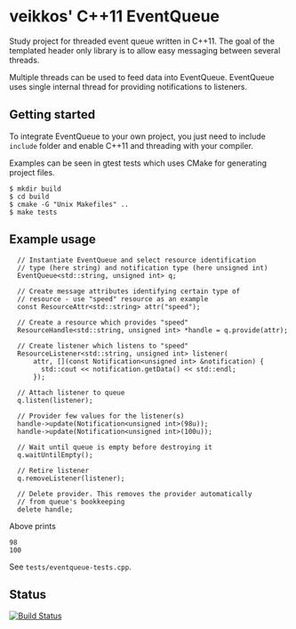 # veikkos' C++11 EventQueue

Study project for threaded event queue written in C++11. The goal of the templated header only library is to allow easy messaging between several threads.

Multiple threads can be used to feed data into EventQueue. EventQueue uses single internal thread for providing notifications to listeners.

## Getting started ##

To integrate EventQueue to your own project, you just need to include `include` folder and enable C++11 and threading with your compiler.

Examples can be seen in gtest tests which uses CMake for generating project files.

```
$ mkdir build
$ cd build
$ cmake -G "Unix Makefiles" ..
$ make tests
```

## Example usage ##

```
  // Instantiate EventQueue and select resource identification
  // type (here string) and notification type (here unsigned int)
  EventQueue<std::string, unsigned int> q;

  // Create message attributes identifying certain type of
  // resource - use "speed" resource as an example
  const ResourceAttr<std::string> attr("speed");

  // Create a resource which provides "speed"
  ResourceHandle<std::string, unsigned int> *handle = q.provide(attr);

  // Create listener which listens to "speed"
  ResourceListener<std::string, unsigned int> listener(
      attr, [](const Notification<unsigned int> &notification) {
        std::cout << notification.getData() << std::endl;
      });

  // Attach listener to queue
  q.listen(listener);

  // Provider few values for the listener(s)
  handle->update(Notification<unsigned int>(98u));
  handle->update(Notification<unsigned int>(100u));

  // Wait until queue is empty before destroying it
  q.waitUntilEmpty();

  // Retire listener
  q.removeListener(listener);

  // Delete provider. This removes the provider automatically
  // from queue's bookkeeping
  delete handle; 
```

Above prints

```
98
100
```

See `tests/eventqueue-tests.cpp`.

## Status

[![Build Status](https://api.travis-ci.org/veikkos/eventqueue.svg?branch=public)](https://travis-ci.org/veikkos/eventqueue)
